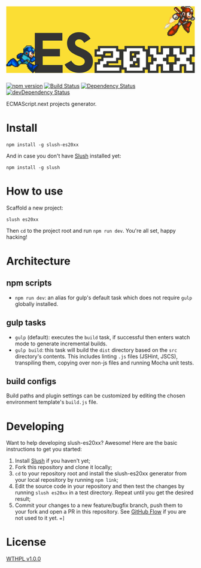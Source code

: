 # ![slush-es20xx logo](logo.png)
[![npm version](http://img.shields.io/npm/v/slush-es20xx.svg)](https://npmjs.org/package/slush-es20xx)
[![Build Status](http://img.shields.io/travis/es6rocks/slush-es20xx.svg)](https://travis-ci.org/es6rocks/slush-es20xx)
[![Dependency Status](http://img.shields.io/david/es6rocks/slush-es20xx.svg)](https://david-dm.org/es6rocks/slush-es20xx)
[![devDependency Status](http://img.shields.io/david/dev/es6rocks/slush-es20xx.svg)](https://david-dm.org/es6rocks/slush-es20xx#info=devDependencies)

ECMAScript.next projects generator.

# Install

```
npm install -g slush-es20xx
```

And in case you don't have [Slush](https://github.com/slushjs/slush) installed yet:

```
npm install -g slush
```

# How to use

Scaffold a new project:

```
slush es20xx
```

Then `cd` to the project root and run `npm run dev`. You're all set, happy hacking!

# Architecture

## npm scripts

- `npm run dev`: an alias for gulp's default task which does not require `gulp` globally installed.

## gulp tasks

- `gulp` (default): executes the `build` task, if successful then enters watch mode to generate incremental builds.
- `gulp build`: this task will build the `dist` directory based on the `src` directory's contents. This includes linting `.js` files (JSHint, JSCS), transpiling them, copying over non-js files and running Mocha unit tests.

## build configs

Build paths and plugin settings can be customized by editing the chosen environment template's `build.js` file.

# Developing

Want to help developing slush-es20xx? Awesome! Here are the basic instructions to get you started:

1. Install [Slush](https://github.com/slushjs/slush) if you haven't yet;
1. Fork this repository and clone it locally;
1. `cd` to your repository root and install the slush-es20xx generator from your local repository by running `npm link`;
1. Edit the source code in your repository and then test the changes by running `slush es20xx` in a test directory. Repeat until you get the desired result;
1. Commit your changes to a new feature/bugfix branch, push them to your fork and open a PR in this repository. See [GitHub Flow](https://guides.github.com/introduction/flow/index.html) if you are not used to it yet. `=]`

# License

[WTHPL v1.0.0](LICENSE)
